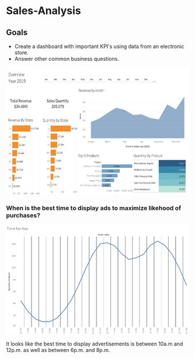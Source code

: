 # Sales-Analysis
## Goals
* Create a dashboard with important KPI's using data from an electronic store.
* Answer other common business questions.

<img src ='images/Overview.png' width = '750' height = '350'>

### When is the best time to display ads to maximize likehood of purchases?

<img src ='images/Time%20for%20Ads.png' width = '650' height = '300'>

It looks like the best time to display advertisements is between 10a.m and 12p.m. as well as between 6p.m. and 8p.m.
